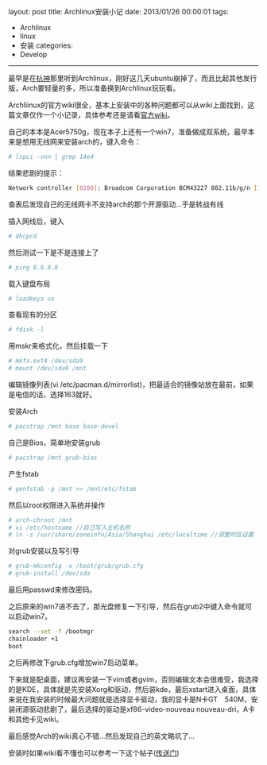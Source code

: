 layout: post
title: Archlinux安装小记
date: 2013/01/26 00:00:01
tags: 
- Archlinux
- linux
- 安装
categories:
- Develop
---

最早是在<a title="DON'T PANIC" href="http://syco.mad4a.me/" target="_blank">杭神</a>那里听到Archlinux，刚好这几天ubuntu崩掉了，而且比起其他发行版，Arch要轻量的多，所以准备换到Archlinux玩玩看。

Archliinux的官方wiki很全，基本上安装中的各种问题都可以从wiki上面找到，这篇文章仅作一个小记录，具体参考还是请看<a title="Arch wiki" href="https://wiki.archlinux.org/" target="_blank">官方wiki</a>。

自己的本本是Acer5750g，现在本子上还有一个win7，准备做成双系统，最早本来是想用无线网来安装arch的，键入命令：

``` bash
# lspci -vnn | grep 14e4
```

结果悲剧的提示：

``` bash
Network controller [0280]: Broadcom Corporation BCM43227 802.11b/g/n [14e4:4358]
```

查表后发现自己的无线网卡不支持arch的那个开源驱动...于是转战有线

<!-- more -->

插入网线后，键入

``` bash
# dhcpcd
```

然后测试一下是不是连接上了

``` bash
# ping 8.8.8.8
```

载入键盘布局

``` bash
# loadkeys us
```

查看现有的分区

``` bash
# fdisk -l
```

用mskr来格式化，然后挂载一下

``` bash
# mkfs.ext4 /dev/sda9
# mount /dev/sda9 /mnt
```

编辑镜像列表(vi /etc/pacman.d/mirrorlist)，把最适合的镜像站放在最前，如果是电信的话，选择163就好。

安装Arch

``` bash
# pacstrap /mnt base base-devel
```

自己是Bios，简单地安装grub

``` bash
# pacstrap /mnt grub-bios
```

产生fstab

``` bash
# genfstab -p /mnt >> /mnt/etc/fstab
```

然后以root权限进入系统并操作

``` bash
# arch-chroot /mnt
# vi /etc/hostname //自己写入主机名称
# ln -s /usr/share/zoneinfo/Asia/Shanghai /etc/localtime //调整时区设置
```

对grub安装以及写引导

``` bash
# grub-mkconfig -o /boot/grub/grub.cfg
# grub-install /dev/sda
```

最后用passwd来修改密码。

之后原来的win7进不去了，那光盘修复一下引导，然后在grub2中键入命令就可以启动win7。

``` bash
search --set -f /bootmgr
chainloader +1
boot
```

之后再修改下grub.cfg增加win7启动菜单。

下来就是配桌面，建议再安装一下vim或者gvim，否则编辑文本会很难受，我选择的是KDE，具体就是先安装Xorg和驱动，然后装kde，最后xstart进入桌面，具体来说在我安装的时候最大问题就是选择显卡驱动，我的显卡是N卡GT　540M，安装闭源驱动悲剧了，最后选择的驱动是xf86-video-nouveau nouveau-dri，A卡和其他卡见wiki。

最后感觉Arch的wiki真心不错...然后发现自己的英文略坑了...

安装时如果wiki看不懂也可以参考一下这个帖子(<a title="Archlinux安装全过程" href="http://tieba.baidu.com/p/1746514728" target="_blank">传送门</a>)

